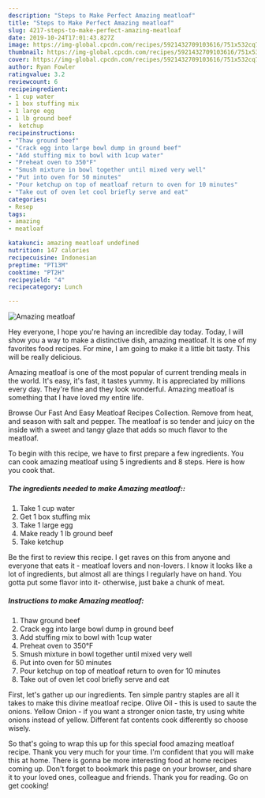 ```yaml
---
description: "Steps to Make Perfect Amazing meatloaf"
title: "Steps to Make Perfect Amazing meatloaf"
slug: 4217-steps-to-make-perfect-amazing-meatloaf
date: 2019-10-24T17:01:43.827Z
image: https://img-global.cpcdn.com/recipes/5921432709103616/751x532cq70/amazing-meatloaf-recipe-main-photo.jpg
thumbnail: https://img-global.cpcdn.com/recipes/5921432709103616/751x532cq70/amazing-meatloaf-recipe-main-photo.jpg
cover: https://img-global.cpcdn.com/recipes/5921432709103616/751x532cq70/amazing-meatloaf-recipe-main-photo.jpg
author: Ryan Fowler
ratingvalue: 3.2
reviewcount: 6
recipeingredient:
- 1 cup water
- 1 box stuffing mix
- 1 large egg
- 1 lb ground beef
-  ketchup
recipeinstructions:
- "Thaw ground beef"
- "Crack egg into large bowl dump in ground beef"
- "Add stuffing mix to bowl with 1cup water"
- "Preheat oven to 350°F"
- "Smush mixture in bowl together until mixed very well"
- "Put into oven for 50 minutes"
- "Pour ketchup on top of meatloaf return to oven for 10 minutes"
- "Take out of oven let cool briefly serve and eat"
categories:
- Resep
tags:
- amazing
- meatloaf

katakunci: amazing meatloaf undefined
nutrition: 147 calories
recipecuisine: Indonesian
preptime: "PT13M"
cooktime: "PT2H"
recipeyield: "4"
recipecategory: Lunch

---
```



![Amazing meatloaf](https://img-global.cpcdn.com/recipes/5921432709103616/751x532cq70/amazing-meatloaf-recipe-main-photo.jpg)

Hey everyone, I hope you're having an incredible day today. Today, I will show you a way to make a distinctive dish, amazing meatloaf. It is one of my favorites food recipes. For mine, I am going to make it a little bit tasty. This will be really delicious.

Amazing meatloaf is one of the most popular of current trending meals in the world. It's easy, it's fast, it tastes yummy. It is appreciated by millions every day. They're fine and they look wonderful. Amazing meatloaf is something that I have loved my entire life.

Browse Our Fast And Easy Meatloaf Recipes Collection. Remove from heat, and season with salt and pepper. The meatloaf is so tender and juicy on the inside with a sweet and tangy glaze that adds so much flavor to the meatloaf.


To begin with this recipe, we have to first prepare a few ingredients. You can cook amazing meatloaf using 5 ingredients and 8 steps. Here is how you cook that.

##### The ingredients needed to make Amazing meatloaf::

1. Take 1 cup water
1. Get 1 box stuffing mix
1. Take 1 large egg
1. Make ready 1 lb ground beef
1. Take  ketchup


Be the first to review this recipe. I get raves on this from anyone and everyone that eats it - meatloaf lovers and non-lovers. I know it looks like a lot of ingredients, but almost all are things I regularly have on hand. You gotta put some flavor into it- otherwise, just bake a chunk of meat. 

##### Instructions to make Amazing meatloaf:

1. Thaw ground beef
1. Crack egg into large bowl dump in ground beef
1. Add stuffing mix to bowl with 1cup water
1. Preheat oven to 350°F
1. Smush mixture in bowl together until mixed very well
1. Put into oven for 50 minutes
1. Pour ketchup on top of meatloaf return to oven for 10 minutes
1. Take out of oven let cool briefly serve and eat


First, let&#39;s gather up our ingredients. Ten simple pantry staples are all it takes to make this divine meatloaf recipe. Olive Oil - this is used to saute the onions. Yellow Onion - if you want a stronger onion taste, try using white onions instead of yellow. Different fat contents cook differently so choose wisely. 

So that's going to wrap this up for this special food amazing meatloaf recipe. Thank you very much for your time. I'm confident that you will make this at home. There is gonna be more interesting food at home recipes coming up. Don't forget to bookmark this page on your browser, and share it to your loved ones, colleague and friends. Thank you for reading. Go on get cooking!
